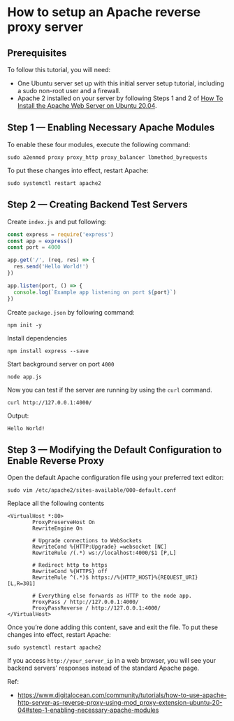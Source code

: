 # How to setup an Apache reverse proxy server

## Prerequisites

To follow this tutorial, you will need:

- One Ubuntu server set up with this initial server setup tutorial, including a sudo non-root user and a firewall.
- Apache 2 installed on your server by following Steps 1 and 2 of [How To Install the Apache Web Server on Ubuntu 20.04][def].

[def]: https://www.digitalocean.com/community/tutorials/how-to-install-the-apache-web-server-on-ubuntu-20-04

## Step 1 — Enabling Necessary Apache Modules

To enable these four modules, execute the following command:

```
sudo a2enmod proxy proxy_http proxy_balancer lbmethod_byrequests
```

To put these changes into effect, restart Apache:

```
sudo systemctl restart apache2
```

## Step 2 — Creating Backend Test Servers

Create `index.js` and put following:
```js
const express = require('express')
const app = express()
const port = 4000

app.get('/', (req, res) => {
  res.send('Hello World!')
})

app.listen(port, () => {
  console.log(`Example app listening on port ${port}`)
})
```

Create `package.json` by following command:
```
npm init -y
```

Install dependencies
```
npm install express --save
```

Start background server on port `4000`
```
node app.js
```

Now you can test if the server are running by using the `curl` command. 
```
curl http://127.0.0.1:4000/
```

Output:
```
Hello World!
```

## Step 3 — Modifying the Default Configuration to Enable Reverse Proxy

Open the default Apache configuration file using your preferred text editor:
```
sudo vim /etc/apache2/sites-available/000-default.conf
```

Replace all the following contents
```apacheconf
<VirtualHost *:80>
        ProxyPreserveHost On
        RewriteEngine On

        # Upgrade connections to WebSockets
        RewriteCond %{HTTP:Upgrade} =websocket [NC]
        RewriteRule /(.*) ws://localhost:4000/$1 [P,L]

        # Redirect http to https
        RewriteCond %{HTTPS} off
        RewriteRule ^(.*)$ https://%{HTTP_HOST}%{REQUEST_URI} [L,R=301]

        # Everything else forwards as HTTP to the node app.
        ProxyPass / http://127.0.0.1:4000/
        ProxyPassReverse / http://127.0.0.1:4000/
</VirtualHost>
```

Once you’re done adding this content, save and exit the file.
To put these changes into effect, restart Apache:

```
sudo systemctl restart apache2
```

If you access `http://your_server_ip` in a web browser, you will see your backend servers’ responses instead of the standard Apache page.

Ref:
- https://www.digitalocean.com/community/tutorials/how-to-use-apache-http-server-as-reverse-proxy-using-mod_proxy-extension-ubuntu-20-04#step-1-enabling-necessary-apache-modules
